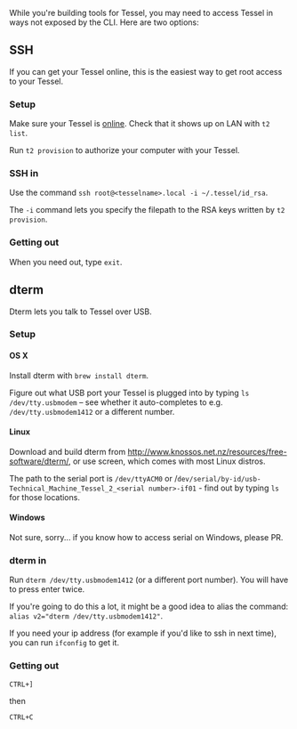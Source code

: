 While you're building tools for Tessel, you may need to access Tessel in ways not exposed by the CLI. Here are two options:

## SSH

If you can get your Tessel online, this is the easiest way to get root access to your Tessel.

### Setup

Make sure your Tessel is [online](http://tessel.github.io/t2-start/wifi.html). Check that it shows up on LAN with `t2 list`.

Run `t2 provision` to authorize your computer with your Tessel.

### SSH in

Use the command `ssh root@<tesselname>.local -i ~/.tessel/id_rsa`.

The `-i` command lets you specify the filepath to the RSA keys written by `t2 provision`.

### Getting out

When you need out, type `exit`.

## dterm

Dterm lets you talk to Tessel over USB.

### Setup

#### OS X

Install dterm with `brew install dterm`.

Figure out what USB port your Tessel is plugged into by typing `ls /dev/tty.usbmodem` – see whether it auto-completes to e.g. `/dev/tty.usbmodem1412` or a different number.

#### Linux

Download and build dterm from http://www.knossos.net.nz/resources/free-software/dterm/, or use screen, which comes with most Linux distros.

The path to the serial port is `/dev/ttyACM0` or /`dev/serial/by-id/usb-Technical_Machine_Tessel_2_<serial number>-if01` - find out by typing `ls` for those locations.

#### Windows

Not sure, sorry... if you know how to access serial on Windows, please PR.

### dterm in

Run `dterm /dev/tty.usbmodem1412` (or a different port number).
You will have to press enter twice.

If you're going to do this a lot, it might be a good idea to alias the command: `alias v2="dterm /dev/tty.usbmodem1412"`.

If you need your ip address (for example if you'd like to ssh in next time), you can run `ifconfig` to get it.

### Getting out

`CTRL+]`

then

`CTRL+C`
